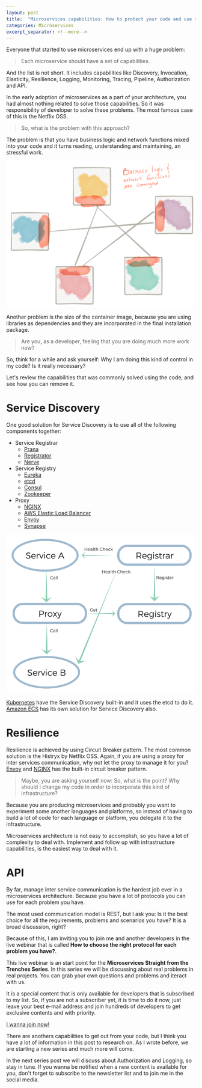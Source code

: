 ```yaml
---
layout: post
title:  "Microservices capabilities: How to protect your code and use the infrastructure's super powers?"
categories: Microservices
excerpt_separator: <!--more-->
---
```

Everyone that started to use microservices end up with a huge problem: 

>Each microservice should have a set of capabilities.

And the list is not short.<!--more--> It includes capabilities like Discovery, Invocation, Elasticity, Resilience, Logging, Monitoring, Tracing, Pipeline, Authorization and API.

In the early adoption of microservices as a part of your architecture, you had almost nothing related to solve those capabilities. So it was responsibility of developer to solve these problems. The most famous case of this is the Netflix OSS.

> So, what is the problem with this approach? 

The problem is that you have business logic and network functions mixed into your code and it turns reading, understanding and maintaining, an stressful work.

![The problem of libraries to solve capabilities](/assets/images/posts/network-commingled.png)

Another problem is the size of the container image, because you are using libraries as dependencies and they are incorporated in the final installation package.

> Are you, as a developer, feeling that you are doing much more work now?

So, think for a while and ask yourself: Why I am doing this kind of control in my code? Is it really necessary?

Let's review the capabilities that was commonly solved using the code, and see how you can remove it.

# Service Discovery

One good solution for Service Discovery is to use all of the following components together: 

* Service Registrar 
    * <a target="_blank" href="https://github.com/netflix/Prana">Prana</a>
    * <a target="_blank" href="https://github.com/gliderlabs/registrator">Registrator</a>
    * <a target="_blank" href="https://github.com/airbnb/nerve">Nerve</a>
* Service Registry
    * <a target="_blank" href="https://github.com/Netflix/eureka">Eureka</a>
    * <a target="_blank" href="https://github.com/coreos/etcd">etcd</a>
    * <a target="_blank" href="https://www.consul.io/">Consul</a>
    * <a target="_blank" href="http://zookeeper.apache.org/">Zookeeper</a>
* Proxy
    * <a target="_blank" href="https://www.nginx.com">NGINX</a>
    * <a target="_blank" href="https://aws.amazon.com/elasticloadbalancing/">AWS Elastic Load Balancer</a>
    * <a target="_blank" href="https://www.envoyproxy.io">Envoy</a>
    * <a target="_blank" href="https://github.com/airbnb/synapse">Synapse</a>

![Service Discovery Solution](/assets/images/posts/service-discovery.png)

<a target="_blank" href="https://github.com/kubernetes/kubernetes/blob/master/docs/design/architecture.md">Kubernetes</a> have the Service Discovery built-in and it uses the etcd to do it. <a target="_blank" href="http://aws.amazon.com/documentation/ecs">Amazon ECS</a> has its own solution for Service Discovery also.

# Resilience

Resilience is achieved by using Circuit Breaker pattern. The most common solution is the Histryx by Netflix OSS. Again, if you are using a proxy for inter services communication, why not let the proxy to manage it for you? <a target="_blank" href="https://www.envoyproxy.io/docs/envoy/latest/intro/arch_overview/circuit_breaking">Envoy</a> and <a target="_blank" href="https://www.nginx.com/blog/microservices-reference-architecture-nginx-circuit-breaker-pattern/">NGINX</a> has the built-in circuit breaker pattern.

> Maybe, you are asking yourself now: So, what is the point? Why should I change my code in order to incorporate this kind of infrastructure?

Because you are producing microservices and probably you want to experiment some another languages and platforms, so instead of having to build a lot of code for each language or platform, you delegate it to the infrastructure. 

Microservices architecture is not easy to accomplish, so you have a lot of complexity to deal with. Implement and follow up with infrastructure capabilities, is the easiest way to deal with it.

# API

By far, manage inter service communication is the hardest job ever in a microservices architecture. Because you have a lot of protocols you can use for each problem you have. 

The most used communication model is REST, but I ask you: Is it the best choice for all the requirements, problems and scenarios you have? It is a broad discussion, right?

Because of this, I am inviting you to join me and another developers in the live webinar that is called  **How to choose the right protocol for each problem you have?**. 

This live webinar is an start point for the **Microservices Straight from the Trenches Series**. In this series we will be discussing about real problems in real projects. You can grab your own questions and problems and iteract with us.

It is a special content that is only available for developers that is subscribed to my list. So, if you are not a subscriber yet, it is time to do it now, just leave your best e-mail address and join hundreds of developers to get exclusive contents and with priority.

<p class="text-center">
    <a target="_blank" href="https://webinars.mrbraz.tech" class="btn btn-lg btn-primary">I wanna join now!</a>
</p>

There are anothers capabilities to get out from your code, but I think you have a lot of information in this post to research on. As I wrote before, we are starting a new series and much more will come.

In the next series post we will discuss about Authorization and Logging, so stay in tune. If you wanna be notified when a new content is available for you, don't forget to subscribe to the newsletter list and to join me in the social media.
